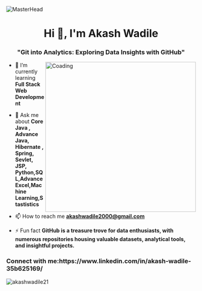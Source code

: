 ![MasterHead](https://th.bing.com/th/id/R.42f7b675fed6d0a485d0d32a1d79b857?rik=mB%2f%2fcwBv12wzZA&riu=http%3a%2f%2fwww.itvietacademy.com%2fwp-content%2fuploads%2f2020%2f02%2fdata-science-icon-animation-banner-clockwise.gif&ehk=o%2bf%2blKpBxrXtR8C7xoAVBVhWCFYcjO0wliK7Tpipkqo%3d&risl=&pid=ImgRaw&r=0)
<h1 align="center">Hi 👋, I'm Akash Wadile</h1>
<h3 align="center">"Git into Analytics: Exploring Data Insights with GitHub"</h3>
<img align="right" alt="Coading" width="400" src="https://analyticsindiamag.com/wp-content/uploads/2018/12/developer-dribbble.gif">

- 🌱 I’m currently learning **Full Stack Web Development**

- 💬 Ask me about **Core Java , Advance Java, Hibernate , Spring, Sevlet, JSP, Python,SQL,Advance Excel,Machine Learning,Stastistics**

- 📫 How to reach me **akashwadile2000@gmail.com**

- ⚡ Fun fact **GitHub is a treasure trove for data enthusiasts, with numerous repositories housing valuable datasets, analytical tools, and insightful projects.**

<h3 align="left">Connect with me:https://www.linkedin.com/in/akash-wadile-35b625169/</h3>
<p align="left">


<p><img align="center" src="https://github-readme-stats.vercel.app/api/top-langs?username=akashwadile21&show_icons=true&locale=en&layout=compact" alt="akashwadile21" /></p>
